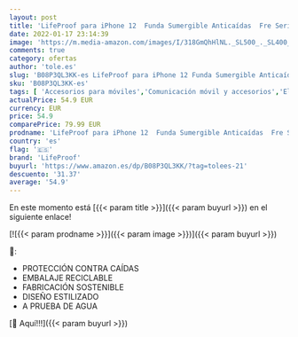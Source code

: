 ```yaml
---
layout: post
title: 'LifeProof para iPhone 12  Funda Sumergible Anticaídas  Fre Series  Morado'
date: 2022-01-17 23:14:39
image: 'https://m.media-amazon.com/images/I/318GmQhHlNL._SL500_._SL400_.jpg'
comments: true
category: ofertas
author: 'tole.es'
slug: 'B08P3QL3KK-es LifeProof para iPhone 12 Funda Sumergible Anticaídas Fre...'
sku: 'B08P3QL3KK-es'
tags: [ 'Accesorios para móviles','Comunicación móvil y accesorios','Electrónica','Fundas y carcasas para teléfonos móviles','iphone','lifeproof', ]
actualPrice: 54.9 EUR
currency: EUR
price: 54.9
comparePrice: 79.99 EUR
prodname: 'LifeProof para iPhone 12  Funda Sumergible Anticaídas  Fre Series  Morado'
country: 'es'
flag: '🇪🇸'
brand: 'LifeProof'
buyurl: 'https://www.amazon.es/dp/B08P3QL3KK/?tag=tolees-21'
descuento: '31.37'
average: '54.9'
---
```


En este momento está [{{< param title >}}]({{< param buyurl >}}) en el siguiente enlace!

[![{{< param prodname >}}]({{< param image >}})]({{< param buyurl >}})

🔎:

- PROTECCIÓN CONTRA CAÍDAS
- EMBALAJE RECICLABLE
- FABRICACIÓN SOSTENIBLE
- DISEÑO ESTILIZADO
- A PRUEBA DE AGUA

[🛒 Aquí!!!]({{< param buyurl >}})
